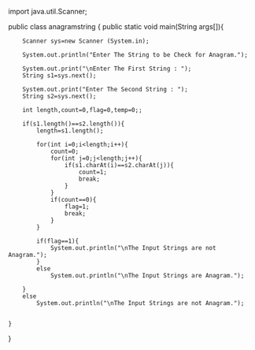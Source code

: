 import java.util.Scanner;

public class anagramstring {
	public static void main(String args[]){
		
		Scanner sys=new Scanner (System.in);
		
		System.out.println("Enter The String to be Check for Anagram.");
		
		System.out.print("\nEnter The First String : ");
		String s1=sys.next();
		
		System.out.print("Enter The Second String : ");
		String s2=sys.next();
		
		int length,count=0,flag=0,temp=0;;
		
		if(s1.length()==s2.length()){
			length=s1.length();
			
			for(int i=0;i<length;i++){
				count=0;
				for(int j=0;j<length;j++){
					if(s1.charAt(i)==s2.charAt(j)){
						count=1;
						break;
					}
				}
				if(count==0){					
					flag=1;
					break;
				}
			}			
			
			if(flag==1){
				System.out.println("\nThe Input Strings are not Anagram.");
			}
			else
				System.out.println("\nThe Input Strings are Anagram.");
			
		}
		else
			System.out.println("\nThe Input Strings are not Anagram.");
		
		
	}
}
